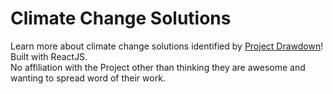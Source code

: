 # Climate Change Solutions
Learn more about climate change solutions identified by [Project Drawdown](https://drawdown.org/)! \
Built with ReactJS. \
No affiliation with the Project other than thinking they are awesome and wanting to spread word of their work.
